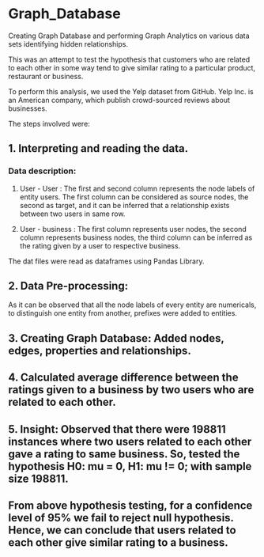 # Graph_Database
Creating Graph Database and performing Graph Analytics on various data sets identifying hidden relationships.

This was an attempt to test the hypothesis that customers who are related to each other in some way tend to give similar rating to a particular product, restaurant or business.

To perform this analysis, we used the Yelp dataset from GitHub. Yelp Inc. is an American company, which publish crowd-sourced reviews about businesses.

The steps involved were:
 
## 1. Interpreting and reading the data.

### Data description:

1. User - User : The first and second column represents the node labels of entity users. The first column can be considered as source nodes, the second as target, and it can be inferred that a relationship exists between two users in same row.

2. User - business : The first column represents user nodes, the second column represents business nodes, the third column can be inferred as the rating given by a user to respective business.

The dat files were read as dataframes using Pandas Library.

## 2. Data Pre-processing:

As it can be observed that all the node labels of every entity are numericals, to distinguish one entity from another, prefixes were added to entities. 

## 3. Creating Graph Database: Added nodes, edges, properties and relationships.

## 4. Calculated average difference between the ratings given to a business by two users who are related to each other.

## 5. Insight: Observed that there were 198811 instances where two users related to each other gave a rating to same business. So, tested the hypothesis H0: mu = 0, H1: mu != 0; with sample size 198811.

## From above hypothesis testing, for a confidence level of 95% we fail to reject null hypothesis. Hence, we can conclude that users related to each other give similar rating to a business.
